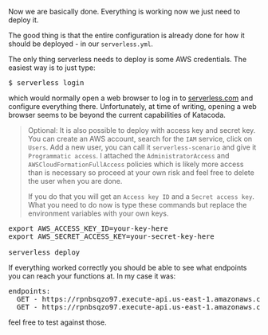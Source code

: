 Now we are basically done. Everything is working now we just need to deploy it.

The good thing is that the entire configuration is already done for how it should be deployed - in our `serverless.yml`.

The only thing serverless needs to deploy is some AWS credentials. The easiest way is to just type:

<pre class="file">
$ serverless login
</pre>

which would normally open a web browser to log in to [serverless.com](https://serverless.com) and configure everything there. Unfortunately, at time of writing, opening a web browser seems to be beyond the current capabilities of Katacoda. 

> Optional: It is also possible to deploy with access key and secret key. You can create an AWS account, search for the `IAM` service, click on `Users`. Add a new user, you can call it `serverless-scenario` and give it `Programmatic access`. I attached the `AdministratorAccess` and `AWSCloudFormationFullAccess` policies which is likely more access than is necessary so proceed at your own risk and feel free to delete the user when you are done. 
> 
> If you do that you will get an `Access key ID` and a `Secret access key`. What you need to do now is type these commands but replace the environment variables with your own keys.
<pre class="file">
export AWS_ACCESS_KEY_ID=your-key-here
export AWS_SECRET_ACCESS_KEY=your-secret-key-here

serverless deploy
</pre>

If everything worked correctly you should be able to see what endpoints you can reach your functions at. In my case it was:

<pre class="file">
endpoints:
  GET - https://rpnbsqzo97.execute-api.us-east-1.amazonaws.com/dev/api/hello
  GET - https://rpnbsqzo97.execute-api.us-east-1.amazonaws.com/dev/api/secret
</pre>

feel free to test against those.